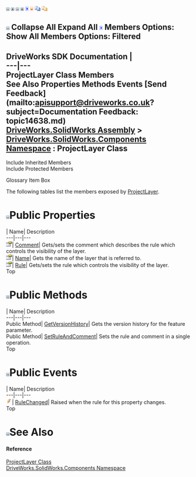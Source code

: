 ![](dotnetimages/collapse.gif) ![](dotnetimages/expand.gif) ![](dotnetimages/collapse.gif) ![](dotnetimages/expand.gif) ![](dotnetimages/drpdown.gif) ![](dotnetimages/drpdown_orange.gif) ![](dotnetimages/copycode.gif) ![](dotnetimages/copycodeHighlight.gif)

![](dotnetimages/collapse.gif) Collapse All Expand All ![](dotnetimages/drpdown.gif) Members Options: Show All  Members Options: Filtered   
---  
DriveWorks SDK Documentation  |   
---|---  
ProjectLayer Class Members   
See Also Properties Methods Events [Send Feedback](mailto:apisupport@driveworks.co.uk?subject=Documentation Feedback: topic14638.md)  
[DriveWorks.SolidWorks Assembly](topic13342.md) > [DriveWorks.SolidWorks.Components Namespace](topic13925.md) : ProjectLayer Class  
---  
  
Include Inherited Members    
Include Protected Members  


Glossary Item Box

The following tables list the members exposed by [ProjectLayer](topic14638.md).

# ![](dotnetimages/collapse.gif)Public Properties

| Name| Description  
---|---|---  
![Public Property](dotnetimages/publicProperty.gif)| [Comment](topic14646.md)| Gets/sets the comment which describes the rule which controls the visibility of the layer.   
![Public Property](dotnetimages/publicProperty.gif)| [Name](topic14647.md)| Gets the name of the layer that is referred to.   
![Public Property](dotnetimages/publicProperty.gif)| [Rule](topic14648.md)| Gets/sets the rule which controls the visibility of the layer.   
Top

# ![](dotnetimages/collapse.gif)Public Methods

| Name| Description  
---|---|---  
Public Method| [GetVersionHistory](topic14644.md)| Gets the version history for the feature parameter.   
Public Method| [SetRuleAndComment](topic14645.md)| Sets the rule and comment in a single operation.   
Top

# ![](dotnetimages/collapse.gif)Public Events

| Name| Description  
---|---|---  
![Public Event](dotnetimages/publicEvent.gif)| [RuleChanged](topic14649.md)| Raised when the rule for this property changes.   
Top

# ![](dotnetimages/collapse.gif)See Also

#### Reference

[ProjectLayer Class](topic14638.md)   
[DriveWorks.SolidWorks.Components Namespace](topic13925.md)


